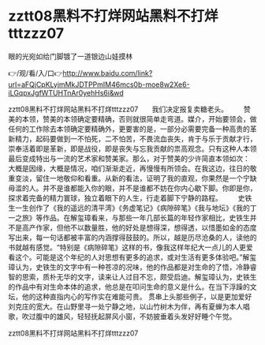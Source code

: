 # zztt08黑料不打烊网站黑料不打烊tttzzz07
眼的光宛如给门脚镀了一道银边山娃摸林

👉/观/看/入/口👉http://www.baidu.com/link?url=aFQjCpKLyjmMkJDTPPmIM46mcs0b-moe8w2Xe6-iLGqpxJgfWTUHTnAr0yehHs6i&wd

zztt08黑料不打烊网站黑料不打烊tttzzz07　　我们决定报复卖糖老头。
　　赞美的本领，赞美的本领确定要精确，否则就很简单走弯道。媒介，开始要领会，做任何的工作除去本领确定要精确外，更要害的是，一部分必需要完备一种高贵的革新精力，起码要做到一不怕死，二不怕苦，不畏流血丧失，肯于与乐于贡献才行，崇奉活着即是革新，即是战役，即是丧失与忘我贡献的祟高观念。只有这种人本领最后变成特出与一流的艺术家和赞美家。那么，对于赞美的少许简直本领如次：
大概是因缘，大概是情况，咱们渐渐走近，再慢慢有所领会。在我这边，往日的敬重变淡，留住一地敬仰和看重。从新的看法，证明了我的直观，你果然是一个宁缺毋滥的人。并不是谁都能入你的眼，并不是谁都不妨在你内心歇下脚。你即是你，探求着完备的精力寰球，独立着眼下的人生，行走着脚下宁静的路程。
　　史铁生一生创作了《我的遥远的清平湾》《务虚笔记》《病隙碎笔》《我与地坛》《我的丁一之旅》等作品。在解玺璋看来，与那些一年几部长篇的年轻作家相比，史铁生并不是高产作家，但他不以数量胜，他的好处是想得深，想得透，以惜墨如金的态度写出来，每一句话都被丰富的内涵撑得鼓鼓的。所以，越是历尽沧桑的人，读他的书就越有感觉。“特别是《病隙碎笔》这样的书，像我这样年纪大一点儿的人更爱看这个。可能是这个年纪的人对思想有更多的追求，或对生活有更多体验吧。”解玺璋认为，史铁生的文字中有一种苍凉的况味，他的作品都是对生命的了悟，冷静睿智的思索，质朴无华的文字，读来让人过目不忘，颇受启迪。解玺璋认为，史铁生的作品中有对生命本体的追求，他总是在叩问生命的意义是什么。在当下浮躁的文坛，他的这种直指内心的写作实在难能可贵。
贯串上头那些例子，以是更加爱好刘克庄的宽大。在山野里寻一处宁静之地，以山竹树木为伴，再有夏蝉为本人唱歌，吹过腹中的雄风，轻轻抚起屏风小窗，不妨披垂着头发好好睡个午觉。

zztt08黑料不打烊网站黑料不打烊tttzzz07

